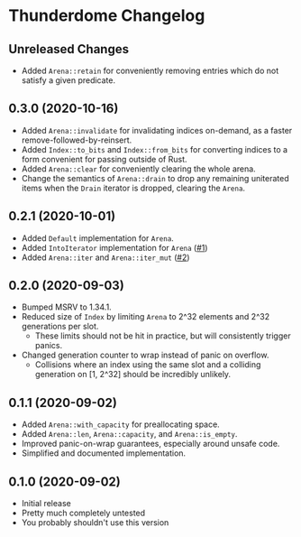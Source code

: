 # Thunderdome Changelog

## Unreleased Changes
* Added `Arena::retain` for conveniently removing entries which do not satisfy a given predicate.

## 0.3.0 (2020-10-16)
* Added `Arena::invalidate` for invalidating indices on-demand, as a faster remove-followed-by-reinsert.
* Added `Index::to_bits` and `Index::from_bits` for converting indices to a form convenient for passing outside of Rust.
* Added `Arena::clear` for conveniently clearing the whole arena.
* Change the semantics of `Arena::drain` to drop any remaining uniterated items when the `Drain` iterator is dropped, clearing the `Arena`.

## 0.2.1 (2020-10-01)
* Added `Default` implementation for `Arena`.
* Added `IntoIterator` implementation for `Arena` ([#1](https://github.com/LPGhatguy/thunderdome/issues/1))
* Added `Arena::iter` and `Arena::iter_mut` ([#2](https://github.com/LPGhatguy/thunderdome/issues/2))

## 0.2.0 (2020-09-03)
* Bumped MSRV to 1.34.1.
* Reduced size of `Index` by limiting `Arena` to 2^32 elements and 2^32 generations per slot.
	* These limits should not be hit in practice, but will consistently trigger panics.
* Changed generation counter to wrap instead of panic on overflow.
	* Collisions where an index using the same slot and a colliding generation on [1, 2^32] should be incredibly unlikely.

## 0.1.1 (2020-09-02)
* Added `Arena::with_capacity` for preallocating space.
* Added `Arena::len`, `Arena::capacity`, and `Arena::is_empty`.
* Improved panic-on-wrap guarantees, especially around unsafe code.
* Simplified and documented implementation.

## 0.1.0 (2020-09-02)
* Initial release
* Pretty much completely untested
* You probably shouldn't use this version